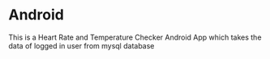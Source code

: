 # Android
This is a Heart Rate and Temperature Checker Android App which takes the data of logged in user from mysql database
